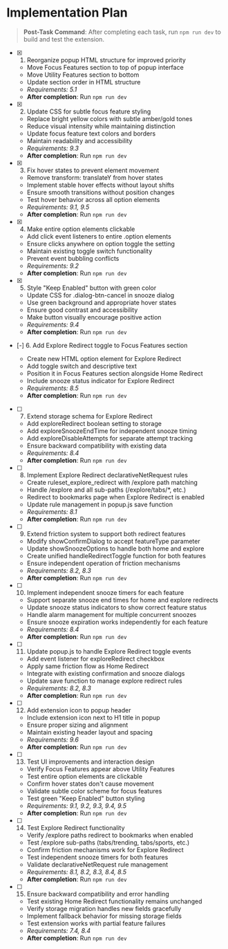 # Implementation Plan

> **Post-Task Command**: After completing each task, run `npm run dev` to build and test the extension.

-   [x] 1. Reorganize popup HTML structure for improved priority

    -   Move Focus Features section to top of popup interface
    -   Move Utility Features section to bottom
    -   Update section order in HTML structure
    -   _Requirements: 5.1_
    -   **After completion**: Run `npm run dev`

-   [x] 2. Update CSS for subtle focus feature styling

    -   Replace bright yellow colors with subtle amber/gold tones
    -   Reduce visual intensity while maintaining distinction
    -   Update focus feature text colors and borders
    -   Maintain readability and accessibility
    -   _Requirements: 9.3_
    -   **After completion**: Run `npm run dev`

-   [x] 3. Fix hover states to prevent element movement

    -   Remove transform: translateY from hover states
    -   Implement stable hover effects without layout shifts
    -   Ensure smooth transitions without position changes
    -   Test hover behavior across all option elements
    -   _Requirements: 9.1, 9.5_
    -   **After completion**: Run `npm run dev`

-   [x] 4. Make entire option elements clickable

    -   Add click event listeners to entire .option elements
    -   Ensure clicks anywhere on option toggle the setting
    -   Maintain existing toggle switch functionality
    -   Prevent event bubbling conflicts
    -   _Requirements: 9.2_
    -   **After completion**: Run `npm run dev`

-   [x] 5. Style "Keep Enabled" button with green color

    -   Update CSS for .dialog-btn-cancel in snooze dialog
    -   Use green background and appropriate hover states
    -   Ensure good contrast and accessibility
    -   Make button visually encourage positive action
    -   _Requirements: 9.4_
    -   **After completion**: Run `npm run dev`

-   [-] 6. Add Explore Redirect toggle to Focus Features section

    -   Create new HTML option element for Explore Redirect
    -   Add toggle switch and descriptive text
    -   Position it in Focus Features section alongside Home Redirect
    -   Include snooze status indicator for Explore Redirect
    -   _Requirements: 8.5_
    -   **After completion**: Run `npm run dev`

-   [ ] 7. Extend storage schema for Explore Redirect

    -   Add exploreRedirect boolean setting to storage
    -   Add exploreSnoozeEndTime for independent snooze timing
    -   Add exploreDisableAttempts for separate attempt tracking
    -   Ensure backward compatibility with existing data
    -   _Requirements: 8.4_
    -   **After completion**: Run `npm run dev`

-   [ ] 8. Implement Explore Redirect declarativeNetRequest rules

    -   Create ruleset_explore_redirect with /explore path matching
    -   Handle /explore and all sub-paths (/explore/tabs/\*, etc.)
    -   Redirect to bookmarks page when Explore Redirect is enabled
    -   Update rule management in popup.js save function
    -   _Requirements: 8.1_
    -   **After completion**: Run `npm run dev`

-   [ ] 9. Extend friction system to support both redirect features

    -   Modify showConfirmDialog to accept featureType parameter
    -   Update showSnoozeOptions to handle both home and explore
    -   Create unified handleRedirectToggle function for both features
    -   Ensure independent operation of friction mechanisms
    -   _Requirements: 8.2, 8.3_
    -   **After completion**: Run `npm run dev`

-   [ ] 10. Implement independent snooze timers for each feature

    -   Support separate snooze end times for home and explore redirects
    -   Update snooze status indicators to show correct feature status
    -   Handle alarm management for multiple concurrent snoozes
    -   Ensure snooze expiration works independently for each feature
    -   _Requirements: 8.4_
    -   **After completion**: Run `npm run dev`

-   [ ] 11. Update popup.js to handle Explore Redirect toggle events

    -   Add event listener for exploreRedirect checkbox
    -   Apply same friction flow as Home Redirect
    -   Integrate with existing confirmation and snooze dialogs
    -   Update save function to manage explore redirect rules
    -   _Requirements: 8.2, 8.3_
    -   **After completion**: Run `npm run dev`

-   [ ] 12. Add extension icon to popup header

    -   Include extension icon next to H1 title in popup
    -   Ensure proper sizing and alignment
    -   Maintain existing header layout and spacing
    -   _Requirements: 9.6_
    -   **After completion**: Run `npm run dev`

-   [ ] 13. Test UI improvements and interaction design

    -   Verify Focus Features appear above Utility Features
    -   Test entire option elements are clickable
    -   Confirm hover states don't cause movement
    -   Validate subtle color scheme for focus features
    -   Test green "Keep Enabled" button styling
    -   _Requirements: 9.1, 9.2, 9.3, 9.4, 9.5_
    -   **After completion**: Run `npm run dev`

-   [ ] 14. Test Explore Redirect functionality

    -   Verify /explore paths redirect to bookmarks when enabled
    -   Test /explore sub-paths (tabs/trending, tabs/sports, etc.)
    -   Confirm friction mechanisms work for Explore Redirect
    -   Test independent snooze timers for both features
    -   Validate declarativeNetRequest rule management
    -   _Requirements: 8.1, 8.2, 8.3, 8.4, 8.5_
    -   **After completion**: Run `npm run dev`

-   [ ] 15. Ensure backward compatibility and error handling
    -   Test existing Home Redirect functionality remains unchanged
    -   Verify storage migration handles new fields gracefully
    -   Implement fallback behavior for missing storage fields
    -   Test extension works with partial feature failures
    -   _Requirements: 7.4, 8.4_
    -   **After completion**: Run `npm run dev`
